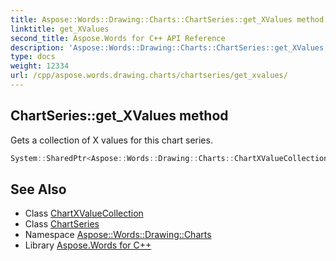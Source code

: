 ```yaml
---
title: Aspose::Words::Drawing::Charts::ChartSeries::get_XValues method
linktitle: get_XValues
second_title: Aspose.Words for C++ API Reference
description: 'Aspose::Words::Drawing::Charts::ChartSeries::get_XValues method. Gets a collection of X values for this chart series in C++.'
type: docs
weight: 12334
url: /cpp/aspose.words.drawing.charts/chartseries/get_xvalues/
---
```

## ChartSeries::get_XValues method


Gets a collection of X values for this chart series.

```cpp
System::SharedPtr<Aspose::Words::Drawing::Charts::ChartXValueCollection> Aspose::Words::Drawing::Charts::ChartSeries::get_XValues()
```

## See Also

* Class [ChartXValueCollection](../../chartxvaluecollection/)
* Class [ChartSeries](../)
* Namespace [Aspose::Words::Drawing::Charts](../../)
* Library [Aspose.Words for C++](../../../)
